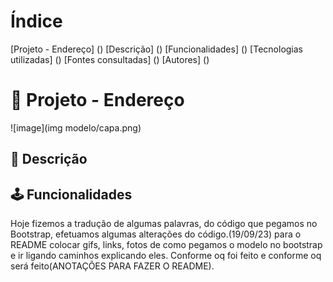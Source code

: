 # Índice 

[Projeto - Endereço]  ()
[Descrição]  ()
[Funcionalidades]  ()
[Tecnologias utilizadas]  ()
[Fontes consultadas]  ()
[Autores]  ()

# 🤖 Projeto - Endereço
![image](img modelo/capa.png)


## 📝 Descrição

## 🕹️ Funcionalidades

Hoje fizemos a tradução de algumas palavras, do código que pegamos no Bootstrap, efetuamos algumas alterações do código.(19/09/23)
para o README colocar gifs, links, fotos de como pegamos o modelo no bootstrap e ir ligando caminhos explicando eles. Conforme oq foi feito e conforme oq será feito(ANOTAÇÕES PARA FAZER O README).